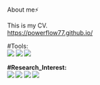 About me⚡

This is my CV.  
https://powerflow77.github.io/  


#Tools:   
![](https://img.shields.io/badge/-Python-red)
![](https://img.shields.io/badge/-Pytorch-orange)<b>
![](https://img.shields.io/badge/-MATLAB-yellow)


#Research_Interest:  
![](https://img.shields.io/badge/-Power_System-green)
![](https://img.shields.io/badge/-Power_System_Economics-blue)<b>
![](https://img.shields.io/badge/-Deep_Learning-navy)
![](https://img.shields.io/badge/-Reinforcement_Learning-purple)





<!--
**powerflow77/powerflow77** is a ✨ _special_ ✨ repository because its `README.md` (this file) appears on your GitHub profile.

Here are some ideas to get you started:

- 🔭 I’m currently working on ...
- 🌱 I’m currently learning ...
- 👯 I’m looking to collaborate on ...
- 🤔 I’m looking for help with ...
- 💬 Ask me about ...
- 📫 How to reach me: ...
- 😄 Pronouns: ...
- ⚡ Fun fact: ...
-->
